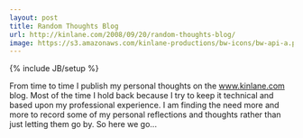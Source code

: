```yaml
---
layout: post
title: Random Thoughts Blog
url: http://kinlane.com/2008/09/20/random-thoughts-blog/
image: https://s3.amazonaws.com/kinlane-productions/bw-icons/bw-api-a.png
---
```

{% include JB/setup %}
From time to time I publish my personal thoughts on the www.kinlane.com blog.  Most of the time I hold back because I try to keep it technical and based upon my professional experience.
I am finding the need more and more to record some of my personal reflections and thoughts rather than just letting them go by.
So here we go...